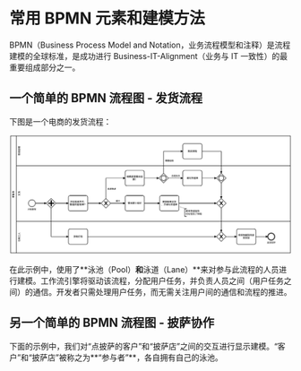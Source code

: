 # 常用 BPMN 元素和建模方法

BPMN（Business Process Model and Notation，业务流程模型和注释）是流程建模的全球标准，是成功进行 Business-IT-Alignment（业务与 IT 一致性）的最重要组成部分之一。



## 一个简单的 BPMN 流程图 - 发货流程

下图是一个电商的发货流程：

![发货流程](img/BPMN-shipment-process.png)

在此示例中，使用了**泳池（Pool）**和**泳道（Lane）**来对参与此流程的人员进行建模。工作流引擎将驱动该流程，分配用户任务，并负责人员之间（用户任务之间）的通信。开发者只需处理用户任务，而无需关注用户间的通信和流程的推进。



## 另一个简单的 BPMN 流程图 - 披萨协作

下面的示例中，我们对“点披萨的客户”和“披萨店”之间的交互进行显示建模。“客户”和“披萨店”被称之为**“参与者”**，各自拥有自己的泳池。

